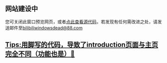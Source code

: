 <h2>网站建设中</h2>
<p>您可关闭此窗口预览网页，或者<a href="https://github.com/foodencyclopedia/foodencyclopedia.github.io">点此查看源代码</a>，若发现有任何需改进之处，请发送邮件至<a href="mailto:bilibiliwindowsdead@88.com">bilibiliwindowsdead@88.com</p>
<h2>Tips:用脚写的代码，导致了introduction页面与主页完全不同（功能也是）🤣</h2>
